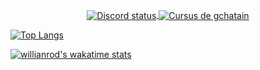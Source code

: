 <p align="center">
	<a href="https://discord.com/users/315431392789921793">
		<img align="center" alt="Discord status" src="https://lanyard.cnrad.dev/api/315431392789921793?idleMessage=Inactif&hideStatus=false")>
	</a>
	<a href="https://profile.intra.42.fr/users/gchatain">
		<img align="center" src="https://badge42.vercel.app/api/v2/cl1m9hm0v001609mje7es9b7y/stats?cursusId=21&coalitionId=49" alt="Cursus de gchatain" />
	</a>
</p>

[![Top Langs](https://github-readme-stats.vercel.app/api/top-langs/?username=Gwilhoa&layout=compact)](https://github.com/anuraghazra/github-readme-stats)

[![willianrod's wakatime stats](https://github-readme-stats.vercel.app/api/wakatime?username=Gwilhoa)](https://github.com/anuraghazra/github-readme-stats)

